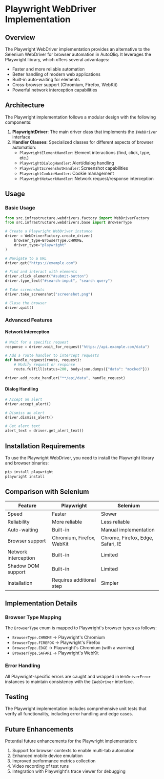 # Playwright WebDriver Implementation

## Overview

The Playwright WebDriver implementation provides an alternative to the Selenium WebDriver for browser automation in AutoQliq. It leverages the Playwright library, which offers several advantages:

- Faster and more reliable automation
- Better handling of modern web applications
- Built-in auto-waiting for elements
- Cross-browser support (Chromium, Firefox, WebKit)
- Powerful network interception capabilities

## Architecture

The Playwright implementation follows a modular design with the following components:

1. **PlaywrightDriver**: The main driver class that implements the `IWebDriver` interface
2. **Handler Classes**: Specialized classes for different aspects of browser automation:
   - `PlaywrightElementHandler`: Element interactions (find, click, type, etc.)
   - `PlaywrightDialogHandler`: Alert/dialog handling
   - `PlaywrightScreenshotHandler`: Screenshot capabilities
   - `PlaywrightCookieHandler`: Cookie management
   - `PlaywrightNetworkHandler`: Network request/response interception

## Usage

### Basic Usage

```python
from src.infrastructure.webdrivers.factory import WebDriverFactory
from src.infrastructure.webdrivers.base import BrowserType

# Create a Playwright WebDriver instance
driver = WebDriverFactory.create_driver(
    browser_type=BrowserType.CHROME,
    driver_type="playwright"
)

# Navigate to a URL
driver.get("https://example.com")

# Find and interact with elements
driver.click_element("#submit-button")
driver.type_text("#search-input", "search query")

# Take screenshots
driver.take_screenshot("screenshot.png")

# Close the browser
driver.quit()
```

### Advanced Features

#### Network Interception

```python
# Wait for a specific request
response = driver.wait_for_request("https://api.example.com/data")

# Add a route handler to intercept requests
def handle_request(route, request):
    # Modify request or response
    route.fulfill(status=200, body=json.dumps({"data": "mocked"}))

driver.add_route_handler("**/api/data", handle_request)
```

#### Dialog Handling

```python
# Accept an alert
driver.accept_alert()

# Dismiss an alert
driver.dismiss_alert()

# Get alert text
alert_text = driver.get_alert_text()
```

## Installation Requirements

To use the Playwright WebDriver, you need to install the Playwright library and browser binaries:

```bash
pip install playwright
playwright install
```

## Comparison with Selenium

| Feature | Playwright | Selenium |
|---------|-----------|----------|
| Speed | Faster | Slower |
| Reliability | More reliable | Less reliable |
| Auto-waiting | Built-in | Manual implementation |
| Browser support | Chromium, Firefox, WebKit | Chrome, Firefox, Edge, Safari, IE |
| Network interception | Built-in | Limited |
| Shadow DOM support | Built-in | Limited |
| Installation | Requires additional step | Simpler |

## Implementation Details

### Browser Type Mapping

The `BrowserType` enum is mapped to Playwright's browser types as follows:

- `BrowserType.CHROME` → Playwright's Chromium
- `BrowserType.FIREFOX` → Playwright's Firefox
- `BrowserType.EDGE` → Playwright's Chromium (with a warning)
- `BrowserType.SAFARI` → Playwright's WebKit

### Error Handling

All Playwright-specific errors are caught and wrapped in `WebDriverError` instances to maintain consistency with the `IWebDriver` interface.

## Testing

The Playwright implementation includes comprehensive unit tests that verify all functionality, including error handling and edge cases.

## Future Enhancements

Potential future enhancements for the Playwright implementation:

1. Support for browser contexts to enable multi-tab automation
2. Enhanced mobile device emulation
3. Improved performance metrics collection
4. Video recording of test runs
5. Integration with Playwright's trace viewer for debugging
